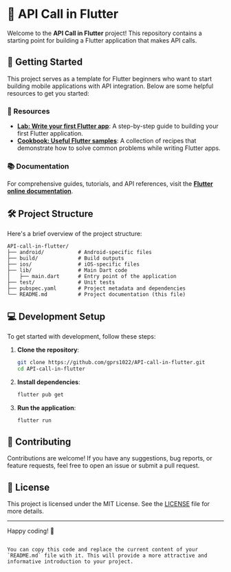 # 📱 API Call in Flutter

Welcome to the **API Call in Flutter** project! This repository contains a starting point for building a Flutter application that makes API calls.

## 🚀 Getting Started

This project serves as a template for Flutter beginners who want to start building mobile applications with API integration. Below are some helpful resources to get you started:

### 🔗 Resources

- **[Lab: Write your first Flutter app](https://docs.flutter.dev/get-started/codelab)**: A step-by-step guide to building your first Flutter application.
- **[Cookbook: Useful Flutter samples](https://docs.flutter.dev/cookbook)**: A collection of recipes that demonstrate how to solve common problems while writing Flutter apps.

### 📚 Documentation

For comprehensive guides, tutorials, and API references, visit the **[Flutter online documentation](https://docs.flutter.dev/)**.

## 🛠 Project Structure

Here's a brief overview of the project structure:

```plaintext
API-call-in-flutter/
├── android/           # Android-specific files
├── build/             # Build outputs
├── ios/               # iOS-specific files
├── lib/               # Main Dart code
│   ├── main.dart      # Entry point of the application
├── test/              # Unit tests
├── pubspec.yaml       # Project metadata and dependencies
└── README.md          # Project documentation (this file)
```

## 💻 Development Setup

To get started with development, follow these steps:

1. **Clone the repository**:
    ```sh
    git clone https://github.com/gprs1022/API-call-in-flutter.git
    cd API-call-in-flutter
    ```

2. **Install dependencies**:
    ```sh
    flutter pub get
    ```

3. **Run the application**:
    ```sh
    flutter run
    ```

## 🤝 Contributing

Contributions are welcome! If you have any suggestions, bug reports, or feature requests, feel free to open an issue or submit a pull request.

## 📄 License

This project is licensed under the MIT License. See the [LICENSE](LICENSE) file for more details.

---

Happy coding! 🚀
```

You can copy this code and replace the current content of your `README.md` file with it. This will provide a more attractive and informative introduction to your project.
